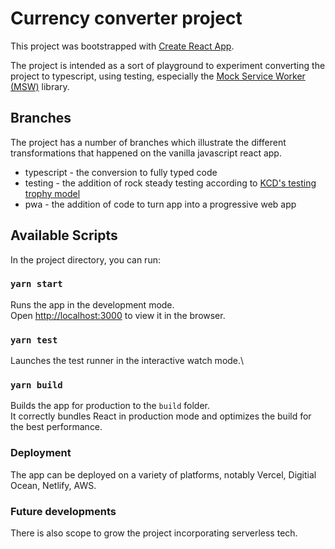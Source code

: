 # Currency converter project

This project was bootstrapped with [Create React App](https://github.com/facebook/create-react-app).

The project is intended as a sort of playground to experiment converting the project to typescript, using testing, especially the [Mock Service Worker (MSW)](https://mswjs.io/) library.

## Branches

The project has a number of branches which illustrate the different transformations that happened on the vanilla javascript react app.

- typescript - the conversion to fully typed code
- testing - the addition of rock steady testing according to [KCD's testing trophy model](https://kentcdodds.com/blog/static-vs-unit-vs-integration-vs-e2e-tests)
- pwa - the addition of code to turn app into a progressive web app

## Available Scripts

In the project directory, you can run:

### `yarn start`

Runs the app in the development mode.\
Open [http://localhost:3000](http://localhost:3000) to view it in the browser.


### `yarn test`

Launches the test runner in the interactive watch mode.\

### `yarn build`

Builds the app for production to the `build` folder.\
It correctly bundles React in production mode and optimizes the build for the best performance.


### Deployment

The app can be deployed on a variety of platforms, notably Vercel, Digitial Ocean, Netlify, AWS.

### Future developments

There is also scope to grow the project incorporating serverless tech.